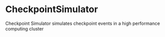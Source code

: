 # CheckpointSimulator
Checkpoint Simulator simulates checkpoint events in a high performance computing cluster
